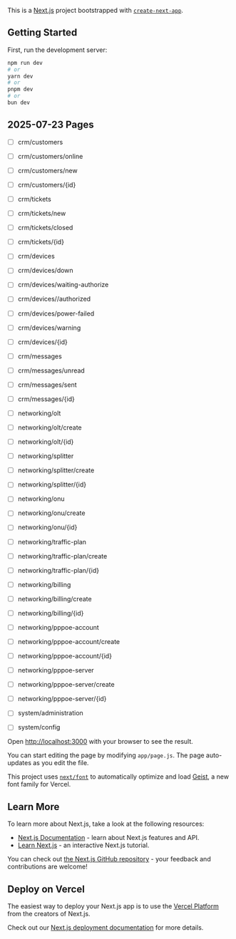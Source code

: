 This is a [Next.js](https://nextjs.org) project bootstrapped with [`create-next-app`](https://nextjs.org/docs/app/api-reference/cli/create-next-app).

## Getting Started

First, run the development server:

```bash
npm run dev
# or
yarn dev
# or
pnpm dev
# or
bun dev
```


## 2025-07-23 Pages 


- [ ] crm/customers
- [ ] crm/customers/online
- [ ] crm/customers/new
- [ ] crm/customers/{id}

- [ ] crm/tickets
- [ ] crm/tickets/new
- [ ] crm/tickets/closed
- [ ] crm/tickets/{id}

- [ ] crm/devices
- [ ] crm/devices/down
- [ ] crm/devices/waiting-authorize
- [ ] crm/devices//authorized
- [ ] crm/devices/power-failed
- [ ] crm/devices/warning
- [ ] crm/devices/{id}


- [ ] crm/messages
- [ ] crm/messages/unread
- [ ] crm/messages/sent
- [ ] crm/messages/{id}

- [ ] networking/olt
- [ ] networking/olt/create
- [ ] networking/olt/{id}

- [ ] networking/splitter
- [ ] networking/splitter/create
- [ ] networking/splitter/{id}

- [ ] networking/onu
- [ ] networking/onu/create
- [ ] networking/onu/{id}

- [ ] networking/traffic-plan
- [ ] networking/traffic-plan/create
- [ ] networking/traffic-plan/{id}

- [ ] networking/billing
- [ ] networking/billing/create
- [ ] networking/billing/{id}

- [ ] networking/pppoe-account
- [ ] networking/pppoe-account/create
- [ ] networking/pppoe-account/{id}

- [ ] networking/pppoe-server
- [ ] networking/pppoe-server/create
- [ ] networking/pppoe-server/{id}


- [ ] system/administration
- [ ] system/config



Open [http://localhost:3000](http://localhost:3000) with your browser to see the result.

You can start editing the page by modifying `app/page.js`. The page auto-updates as you edit the file.

This project uses [`next/font`](https://nextjs.org/docs/app/building-your-application/optimizing/fonts) to automatically optimize and load [Geist](https://vercel.com/font), a new font family for Vercel.

## Learn More

To learn more about Next.js, take a look at the following resources:

- [Next.js Documentation](https://nextjs.org/docs) - learn about Next.js features and API.
- [Learn Next.js](https://nextjs.org/learn) - an interactive Next.js tutorial.

You can check out [the Next.js GitHub repository](https://github.com/vercel/next.js) - your feedback and contributions are welcome!

## Deploy on Vercel

The easiest way to deploy your Next.js app is to use the [Vercel Platform](https://vercel.com/new?utm_medium=default-template&filter=next.js&utm_source=create-next-app&utm_campaign=create-next-app-readme) from the creators of Next.js.

Check out our [Next.js deployment documentation](https://nextjs.org/docs/app/building-your-application/deploying) for more details.

